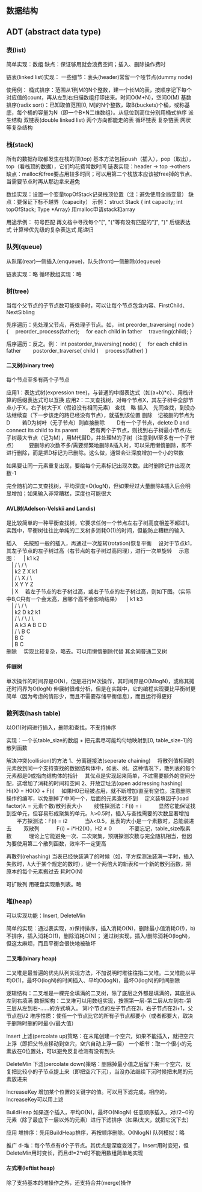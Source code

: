 ## 数据结构

## ADT (abstract data type)

### 表(list)

 简单实现：数组
 缺点：保证够用就会浪费空间；插入、删除操作费时
 
 链表(linked list)实现：
 一些细节：表头(header)常留一个哑节点(dummy node)
 
 使用例： 桶式排序：范围从1到M的N个整数，建一个长M的表，按顺序记下每个对应值的count，再从左到右扫描数组打印出来。时间O(M+N)，空间O(M)
 基数排序(radix sort)：已知取值范围[0, M]的N个整数，取B(buckets)个桶，或称基底，每个桶的容量为N（即一个B*N二维数组）。从低位到高位分别用桶式排序
  派生结构
 双链表(double linked list) 两个方向都能走的表
 循环链表
 复杂链表    网状等复杂结构
         

### 栈(stack)

 所有的数据存取都发生在栈的顶(top)
 基本方法包括push（插入），pop（取出），top（看栈顶的数据），它们均花费常数时间
 链表实现：header -> top ->others
 缺点：malloc和free要占用较多时间；可以用第二个栈放本应该被free掉的节点、当需要节点时再从那边拿来避免

 数组实现：设置一个变量topOfStack记录栈顶位置（注：避免使用全局变量）
 缺点：要保证下标不越界（capacity）
 示例：
 struct Stack { int capacity; int topOfStack; Type *Array}
 用malloc申请stack和array

 用途示例：
 符号匹配 再文档中寻找每个"[", "("等有没有匹配的"]", ")"
 后缀表达式 计算带优先级的复杂表达式
 尾递归
         

### 队列(queue)

 从队尾(rear)一侧插入(enqueue)，队头(front)一侧删除(dequeue)
 
 链表实现：略
 循环数组实现：略
         

### 树(tree)

 当每个父节点的子节点数可能很多时，可以让每个节点包含内容、FirstChild、NextSibling
 
 先序遍历：先处理父节点，再处理子节点。如，
 int preorder_traversing( node ) {
      preorder_process(father);
      for each child in father
      travering(child);
 }
 
 后序遍历：反之。例：
 int postorder_traversing( node) {
      for each child in father
           postorder_traverse( child )
      process(father)
 }
 
             

#### 二叉树(binary tree)

 每个节点至多有两个子节点
 
 应用1：表达式树(expression tree)，与普通的中缀表达式（如(a+b)*c）、用栈计算的后缀表达式可以互换
 应用2：二叉查找树，对每个节点X，其左子树中全部节点小于X，右子树大于X（假设没有相同元素）
 查找 略
 插入 先同查找，到没办法继续查（下一步该走的路已经没有节点），就插到该位置
 删除 记被删的节点为D
   若D为树叶（无子节点）则直接删除
   D有一个子节点，delete D and connect its child to its parent
   若有两个子节点，则找到右子树最小节点/左子树最大节点（记为M），用M代替D，并处理M的子树（注意到M至多有一个子节点）
   要删除的次数不多/需要频繁地删除&插入时，可以采用懒惰删除，即不进行删除，而是把D标记为已删除。这么做，通常会让深度增加一个小的常数
 
 如果要让同一元素重复出现，要给每个元素标记出现次数。此时删除记作出现次数-1
 
 完全随机的二叉查找树，平均深度=O(logN)，但如果经过大量删除&插入后会明显增加；如果输入非常糟糕，深度也可能很大
 
             

#### AVL树(Adelson-Velskii and Landis)

 是比较简单的一种平衡查找树，它要求任何一个节点左右子树高度相差不超过1。实践中，平衡树往往比单纯的二叉树多消耗O(1)的时间，但能防止糟糕的输入
 
 插入
  先按照一般的插入，再通过一次旋转(rotation)恢复平衡
  设对于节点k1，其左子节点的左子树过高（右节点的右子树过高同理），进行一次单旋转
  示意图：
  |     k1               k2                     
  |    /  \             /  \                    
  |   k2   Z           X    k1                  
  |  /  \              X   /  \                 
  | X   Y                 Y    Z                
  | X  若左子节点的右子树过高，或右子节点的左子树过高，则如下图。（实际中B,C只有一个会太高，且哪个高不会影响结果）  |     k1               k3                     
  |    /  \             /  \                    
  |   k2   D          k2    k1                  
  |  /  \            / \    / \                 
  | A   k3          A   B  C   D                
  |    /  \             B  C                    
  |   B    C                                    
  |   B    C                                    
 删除
  实现比较复杂，略去。可以用懒惰删除代替
 其余同普通二叉树
         

#### 伸展树

 单次操作的时间界是O(N)，但是进行M次操作，其时间界是O(MlogN)，或称其摊还时间界为O(logN)
 伸展树很难分析，但是在实践中，它的编程实现要比平衡树更简单（因为考虑的情形少，而且不需要存储平衡信息），而且运行得更好
             

### 散列表(hash table)

 以O(1)时间进行插入，删除和查找，不支持排序
 
 实现：一个长table_size的数组 + 把元素尽可能均匀地映射到[0, table_size-1]的散列函数
 
 解决冲突(collision)的方法
 1、分离链接法(seperate chaining)
      将散列值相同的元素放到同一个支持查找的数据结构体中，如表、树。这种情况下，散列表的每个元素都是0或指向结构体的指针
      其优点是实现起来简单，不过需要额外的空间分配，这增加了消耗的时间和空间
 2、开放定址法(open addressing hashing)
      Hi(X) = H0(X) + F(i)
      如果H0已经被占用，就不断增加i直至有空位。注意删除操作的编写，以免删掉了中间一个，后面的元素查找不到
      定义装填因子(load factor)λ = 元素个数/散列表大小
           线性探测法：F(i) = i
                显然它能保证找到空单元，但容易形成聚集的单元。λ>0.5时，插入与查找需要的次数显著增加
           平方探测法：F(i) = i2
                当λ<0.5，且表的大小是一个素数时，总能装进去
           双散列
                F(i) = i*H2(X)，H2 ≠ 0
                不要忘记，table_size取素数
                理论上它能避免一次、二次聚集，预期探测次数与完全随机相当，但因为要使用第二个散列函数，效率不一定更高
 
 再散列(rehashing)
 当表已经快装满了的时候（如，平方探测法装满一半时，插入失败时，λ大于某个规定的数时），键一个两倍大的新表和一个新的散列函数，把原本的每个元素搬过去
 耗时O(N)
 
 可扩散列
 用硬盘实现散列表。略
         

### 堆(heap)

 可以实现功能：Insert, DeleteMin
 
 简单的实现：通过表实现，a)保持排序，插入消耗O(N)，删除最小值消耗O(!)，b)不排序，插入消耗O(1)，删除消耗O(N)； 通过树实现，插入/删除消耗O(logN)，但这太麻烦，而且平衡会很快地被破坏
 
         

#### 二叉堆(binary heap)

 二叉堆是最普遍的优先队列实现方法，不加说明时堆往往指二叉堆。二叉堆能以平均O(1)，最坏O(logN)的时间插入、平均O(logN)，最坏O(logN)的时间删除
 
 逻辑结构：二叉堆是一棵完全填满的二叉树，除了底层之外都是填满的，其底层从左到右填满
 数据架构：二叉堆可以用数组实现，按照第一层-第二层从左到右-第三层从左到右-……的方式填入。 第i个节点的左子节点在2i，右子节点在2i+1，父节点在i/2
 堆序性质：使任一个节点比它的所有子节点都要小（或者都要大，取决于删除时删的时最小/最大值）
 
 Insert
 上滤(percolate up)策略：在末尾创建一个空穴，如果不能插入，就把空穴上浮（即把父节点移动到空穴，空穴自动上浮一层）
 一个细节：取一个很小的元素放在0位置处，可以避免反复检测有没有到头
 
 DeleteMin
 下滤(percolate down)策略：删除掉最小值之后留下来一个空穴，反复把比较小的子节点提上来（即把空穴下沉），当没办法继续下沉时候把末尾的元素放进来
 
 IncreaseKey
 增加某个位置的关键字的值。可以用下滤完成，相应的，IncreaseKey可以用上滤
 
 BuildHeap
 如果逐个插入，平均O(N)，最坏O(NlogN)
 任意顺序插入，对i/2~0的元素（除了最底下一层以外的元素）进行下滤排序（如果i太大，就把它沉下去）
 
 
 应用
 堆排序：先用BuildHeap排序，再按顺序删除。O(NlogN)
 队列模拟：略
 
 推广
 d-堆：每个节点有d个子节点。其优点是深度变浅了，Insert用时变短，但DeleteMin用时变长，而且d!=2^n时不能用数组简单地实现         

#### 左式堆(leftist heap)

 除了支持基本的堆操作之外，还支持合并(merge)操作
             
